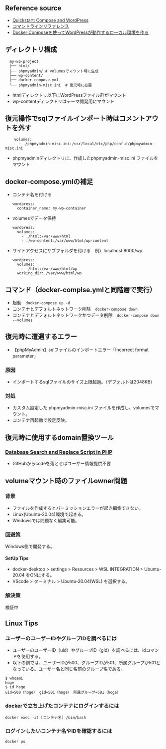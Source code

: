 ## Reference source
- [Quickstart: Compose and WordPress](https://docs.docker.com/compose/wordpress/)
- [コマンドラインリファレンス](https://docs.docker.jp/compose/reference/toc.html)
- [Docker Composeを使ってWordPressが動作するローカル環境を作る](https://codeaid.jp/blog/docker-wp/)

## ディレクトリ構成

```
  my-wp-project
  ├── html/
  ├── phpmyadmin/ # volumesでマウント時に生成
  ├── wp-content/
  ├── docker-compose.yml
  └── phpmyadmin-misc.ini  # 復元時に必要
  ```
- htmlディレクトリ以下にWordPressファイル群がマウント
- wp-contentディレクトリはテーマ開発用にマウント

## 復元操作でsqlファイルインポート時はコメントアウトを外す

```
    volumes:
      - ./phpmyadmin-misc.ini:/usr/local/etc/php/conf.d/phpmyadmin-misc.ini
```

- phpmyadminディレクトリに、作成したphpmyadmin-misc.ini ファイルをマウント

## docker-compose.ymlの補足

- コンテナ名を付ける
  ```
  wordpress:
    container_name: my-wp-container
  ```

- volumesでデータ保持
  ```
  wordpress:
    volumes:
      - ./html:/var/www/html
      - ./wp-content:/var/www/html/wp-content
  ```

- サイトアクセスにサブフォルダを付ける　例）localhost:8000/wp

  ```
  wordpress:
    volumes:
      - ./html:/var/www/html/wp
    working_dir: /var/www/html/wp
  ```

## コマンド（docker-complse.ymlと同階層で実行）

- 起動　```docker-compose up -d```
- コンテナとデフォルトネットワーク削除　```docker-compose down```
- コンテナとデフォルトネットワークかつデータ削除　```docker-compose down --volumes```

## 復元時に遭遇するエラー

- 【phpMyAdmin】sqlファイルのインポートエラー「Incorrect format parameter」

### 原因

- インポートするsqlファイルのサイズ上限超過。（デフォルトは2048KB）

### 対処

- カスタム設定した phpmyadmin-misc.ini ファイルを作成し、volumesでマウント。
- コンテナ再起動で設定反映。

## 復元時に使用するdomain置換ツール

### [Database Search and Replace Script in PHP](https://github.com/interconnectit/Search-Replace-DB)
- GitHubからcodeを落とせばユーザー情報提供不要

## volumeマウント時のファイルowner問題

### 背景

- ファイルを作成するとパーミッションエラーが起き編集できない。
- Linux(Ubuntu-20.04)環境で起きる。
- Windowsでは問題なく編集可能。

### 回避策

Windows側で開発する。

#### SetUp Tips

- docker-desktop > settings > Resources > WSL INTEGRATION > Ubuntu-20.04 をONにする。
- VScode > ターミナル > Ubuntu-20.04(WSL) を選択する。

### 解決策

検証中

## Linux Tips

### ユーザーのユーザーIDやグループIDを調べるには

- ユーザーのユーザーID（uid）やグループID（gid）を調べるには、idコマンドを使用する。
- 以下の例では、ユーザーIDが500、グループIDが501、所属グループが501となっている。ユーザー名と同じ名前のグループ名である。

```
$ whoami
hoge
$ id hoge
uid=500（hoge） gid=501（hoge） 所属グループ=501（hoge）
```

### dockerで立ち上げたコンテナにログインするには

```
docker exec -it [コンテナ名] /bin/bash
```

### ログインしたいコンテナ名やIDを確認するには

```
docker ps
```


